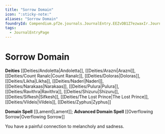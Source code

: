 ```yaml
---
title: "Sorrow Domain"
icon: ":sticky-note:"
aliases: "Sorrow Domain"
foundryId: Compendium.pf2e.journals.JournalEntry.EEZvDB1Z7ezwaxIr.JournalEntryPage.5TqEbLR9QT3gJGe3
tags:
  - JournalEntryPage
---
```


# Sorrow Domain
**Deities** [[Deities/Andoletta|Andoletta]], [[Deities/Arazni|Arazni]], [[Deities/Count Ranalc|Count Ranalc]], [[Deities/Doloras|Doloras]], [[Deities/Likha|Likha]], [[Deities/Naderi|Naderi]], [[Deities/Narakaas|Narakaas]], [[Deities/Pulura|Pulura]], [[Deities/Ravithra|Ravithra]], [[Deities/Shizuru|Shizuru]], [[Deities/Sifkesh|Sifkesh]], [[Deities/The Lost Prince|The Lost Prince]], [[Deities/Vildeis|Vildeis]], [[Deities/Zyphus|Zyphus]]

**Domain Spell** [[Lament|Lament]]; **Advanced Domain Spell** [[Overflowing Sorrow|Overflowing Sorrow]]

You have a painful connection to melancholy and sadness.